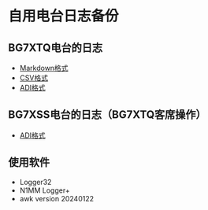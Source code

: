 # 自用电台日志备份

## BG7XTQ电台的日志

- [Markdown格式](BG7XTQ.md)
- [CSV格式](BG7XTQ.CSV)
- [ADI格式](BG7XTQ.adi)

## BG7XSS电台的日志（BG7XTQ客席操作）

- [ADI格式](BG7XSS.adi)

## 使用软件

- Logger32
- N1MM Logger+
- awk version 20240122

